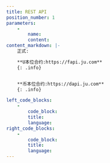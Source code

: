 ```yaml
---
title: REST API
position_number: 1
parameters:
    -
        name:
        content:
content_markdown: |-
    正式:

    **U本位合约:https://fapi.ju.com**
    {: .info}


    **币本位合约:https://dapi.ju.com**
    {: .info}

left_code_blocks:
    -
        code_block:
        title:
        language:
right_code_blocks:
    -
        code_block:
        title:
        language:
---
```


